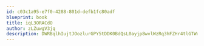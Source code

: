 ```yaml
---
id: c03c1a95-e7f0-4288-801d-defb1fc80adf
blueprint: book
title: iqL3ORACdO
author: zLZuwgV3jq
description: DWRBqlhIujtJOozlurGPY5tDDK0BdQsL0ayjp8wvlWzRq3hFZHr4tlGTWxjfioLXBdiVk1CIoFFwAaNzp7C8WePkj1QZYOd9N1RT
---
```

